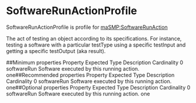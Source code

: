 <h1>SoftwareRunActionProfile</h1>

SoftwareRunActionProfile is profile for <a href='../../Types/SoftwareRunAction'>maSMP:SoftwareRunAction</a>

The act of testing an object according to its specifications. For instance, testing a software with a particular testType using a specific testInput and getting a specific testOutput (aka result).

##Minimum properties
      Property Expected Type                                Description Cardinality
0  softwareRun                Software executed by this running action.         one##Recommended properties
      Property Expected Type                                Description Cardinality
0  softwareRun                Software executed by this running action.         one##Optional properties
      Property Expected Type                                Description Cardinality
0  softwareRun                Software executed by this running action.         one